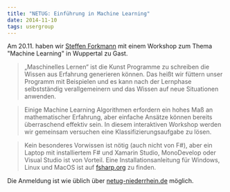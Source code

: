 ```yaml
---
title: "NETUG: Einführung in Machine Learning"
date: 2014-11-10
tags: usergroup
---
```

Am 20.11. haben wir [Steffen Forkmann](http://www.navision-blog.de/blog/) mit einem Workshop zum Thema "Machine Learning" in Wuppertal zu Gast.

> „Maschinelles Lernen“ ist die Kunst Programme zu schreiben die Wissen aus Erfahrung generieren können. 
Das heißt wir füttern unser Programm mit Beispielen und es kann nach der Lernphase selbstständig verallgemeinern und das Wissen auf neue Situationen anwenden. 

> Einige Machine Learning Algorithmen erfordern ein hohes Maß an mathematischer Erfahrung, aber einfache Ansätze können bereits überraschend effektiv sein. In diesem interaktiven Workshop werden wir gemeinsam versuchen eine Klassifizierungsaufgabe zu lösen.

> Kein besonderes Vorwissen ist nötig (auch nicht von F#), aber ein Laptop mit installiertem F# und Xamarin Studio, MonoDevelop oder Visual Studio ist von Vorteil. Eine Installationsanleitung für Windows, Linux und MacOS ist auf [fsharp.org](http://fsharp.org/) zu finden.

Die Anmeldung ist wie üblich über [netug-niederrhein.de](http://netug-niederrhein.de/) möglich.
